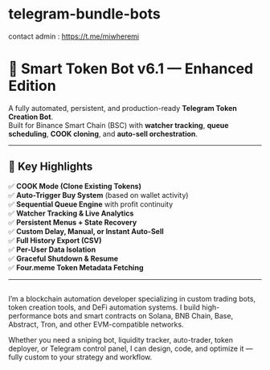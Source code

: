 # telegram-bundle-bots
contact admin : https://t.me/miwheremi
# 🤖 Smart Token Bot v6.1 — Enhanced Edition

A fully automated, persistent, and production-ready **Telegram Token Creation Bot**.  
Built for Binance Smart Chain (BSC) with **watcher tracking**, **queue scheduling**, **COOK cloning**, and **auto-sell orchestration**.

---

## 🚀 Key Highlights

✅ **COOK Mode (Clone Existing Tokens)**  
✅ **Auto-Trigger Buy System** (based on wallet activity)  
✅ **Sequential Queue Engine** with profit continuity  
✅ **Watcher Tracking & Live Analytics**  
✅ **Persistent Menus + State Recovery**  
✅ **Custom Delay, Manual, or Instant Auto-Sell**  
✅ **Full History Export (CSV)**  
✅ **Per-User Data Isolation**  
✅ **Graceful Shutdown & Resume**  
✅ **Four.meme Token Metadata Fetching**  

---

## 
I’m a blockchain automation developer specializing in custom trading bots, token creation tools, and DeFi automation systems.
I build high-performance bots and smart contracts on Solana, BNB Chain, Base, Abstract, Tron, and other EVM-compatible networks.

Whether you need a sniping bot, liquidity tracker, auto-trader, token deployer, or Telegram control panel, I can design, code, and optimize it — fully custom to your strategy and workflow.
